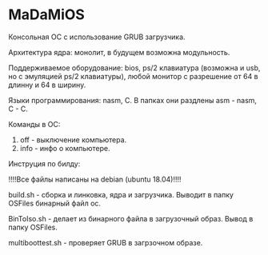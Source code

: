# MaDaMiOS
Консольная ОС с использование GRUB загрузчика.

Архитектура ядра: монолит, в будущем возможна модульность.

Поддерживаемое оборудование: bios, ps/2 клавиатура (возможна и usb, но с эмуляцией ps/2 клавиатуры), любой монитор с разрешение от 64 в длинну и 64 в ширину.

Языки программирования: nasm, C. В папках они раздлены asm - nasm, C - C.

Команды в ОС:
1. off - выключение компьютера.
2. info - инфо о компьютере.

Инструция по билду:

 !!!!Все файлы написаны на debian (ubuntu 18.04)!!!!
 
 build.sh - сборка и линковка, ядра и загрузчика. Выводит в папку OSFiles бинарный файл ос.
 
 BinToIso.sh - делает из бинарного файла в загрузочный образ. Вывод в папку OSFiles.
 
 multiboottest.sh - проверяет GRUB в загрзочном образе.

